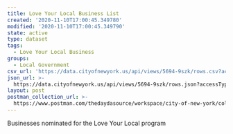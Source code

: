 ```yaml
---
title: Love Your Local Business List
created: '2020-11-10T17:00:45.349780'
modified: '2020-11-10T17:00:45.349790'
state: active
type: dataset
tags:
  - Love Your Local Business
groups:
  - Local Government
csv_url: 'https://data.cityofnewyork.us/api/views/5694-9szk/rows.csv?accessType=DOWNLOAD'
json_url: >-
  https://data.cityofnewyork.us/api/views/5694-9szk/rows.json?accessType=DOWNLOAD
layout: post
postman_collection_url: >-
  https://www.postman.com/thedaydasource/workspace/city-of-new-york/collection/15909983-2e356dc0-146b-4574-817d-6407b9dbf819
---
```

Businesses nominated for the Love Your Local program
